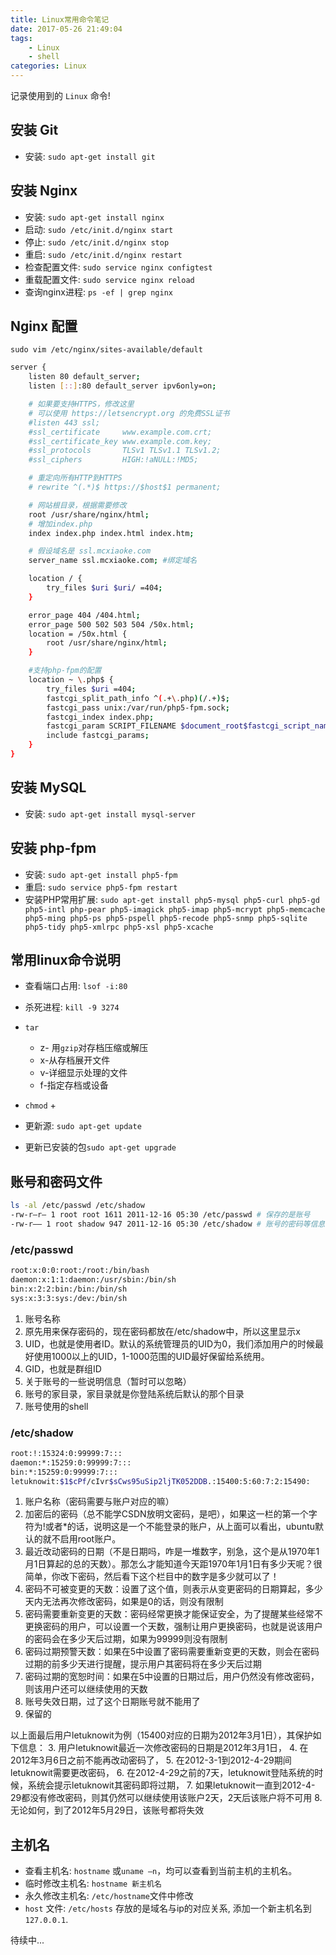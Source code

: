 ```yaml
---
title: Linux常用命令笔记
date: 2017-05-26 21:49:04
tags:
    - Linux
    - shell
categories: Linux
---
```


记录使用到的 `Linux` 命令!

<!-- more -->

## 安装 Git

- 安装: `sudo apt-get install git`

## 安装 Nginx

- 安装: `sudo apt-get install nginx`
- 启动: `sudo /etc/init.d/nginx start`
- 停止: `sudo /etc/init.d/nginx stop`
- 重启: `sudo /etc/init.d/nginx restart`
- 检查配置文件: `sudo service nginx configtest`
- 重载配置文件: `sudo service nginx reload`
- 查询nginx进程: `ps -ef | grep nginx`

## Nginx 配置

`sudo vim /etc/nginx/sites-available/default`

```bash
server {
    listen 80 default_server;
    listen [::]:80 default_server ipv6only=on;

    # 如果要支持HTTPS，修改这里
    # 可以使用 https://letsencrypt.org 的免费SSL证书
    #listen 443 ssl;
    #ssl_certificate     www.example.com.crt;
    #ssl_certificate_key www.example.com.key;
    #ssl_protocols       TLSv1 TLSv1.1 TLSv1.2;
    #ssl_ciphers         HIGH:!aNULL:!MD5;

    # 重定向所有HTTP到HTTPS
    # rewrite ^(.*)$ https://$host$1 permanent;

    # 网站根目录，根据需要修改
    root /usr/share/nginx/html;
    # 增加index.php
    index index.php index.html index.htm;

    # 假设域名是 ssl.mcxiaoke.com
    server_name ssl.mcxiaoke.com; #绑定域名

    location / {
        try_files $uri $uri/ =404;
    }

    error_page 404 /404.html;
    error_page 500 502 503 504 /50x.html;
    location = /50x.html {
        root /usr/share/nginx/html;
    }

    #支持php-fpm的配置
    location ~ \.php$ {
        try_files $uri =404;
        fastcgi_split_path_info ^(.+\.php)(/.+)$;
        fastcgi_pass unix:/var/run/php5-fpm.sock;
        fastcgi_index index.php;
        fastcgi_param SCRIPT_FILENAME $document_root$fastcgi_script_name;
        include fastcgi_params;
    }
}
```

## 安装 MySQL

- 安装: `sudo apt-get install mysql-server`

## 安装 php-fpm

- 安装: `sudo apt-get install php5-fpm`
- 重启: `sudo service php5-fpm restart`
- 安装PHP常用扩展: `sudo apt-get install php5-mysql php5-curl php5-gd php5-intl php-pear php5-imagick php5-imap php5-mcrypt php5-memcache php5-ming php5-ps php5-pspell php5-recode php5-snmp php5-sqlite php5-tidy php5-xmlrpc php5-xsl php5-xcache`

## 常用linux命令说明

- 查看端口占用: `lsof -i:80`
- 杀死进程: `kill -9 3274`
- `tar`
    + z- 用`gzip`对存档压缩或解压
    + x-从存档展开文件
    + v-详细显示处理的文件
    + f-指定存档或设备
- `chmod`
    +

- 更新源: `sudo apt-get update`
- 更新已安装的包`sudo apt-get upgrade`

## 账号和密码文件

```bash
ls -al /etc/passwd /etc/shadow
-rw-r–r– 1 root root 1611 2011-12-16 05:30 /etc/passwd # 保存的是账号
-rw-r—– 1 root shadow 947 2011-12-16 05:30 /etc/shadow # 账号的密码等信息
```

### /etc/passwd

```bash
root:x:0:0:root:/root:/bin/bash
daemon:x:1:1:daemon:/usr/sbin:/bin/sh
bin:x:2:2:bin:/bin:/bin/sh
sys:x:3:3:sys:/dev:/bin/sh
```

1. 账号名称
2. 原先用来保存密码的，现在密码都放在/etc/shadow中，所以这里显示x
3. UID，也就是使用者ID。默认的系统管理员的UID为0，我们添加用户的时候最好使用1000以上的UID，1-1000范围的UID最好保留给系统用。
4. GID，也就是群组ID
5. 关于账号的一些说明信息（暂时可以忽略）
6. 账号的家目录，家目录就是你登陆系统后默认的那个目录
7. 账号使用的shell

### /etc/shadow

```bash
root:!:15324:0:99999:7:::
daemon:*:15259:0:99999:7:::
bin:*:15259:0:99999:7:::
letuknowit:$1$cPf/cIvr$sCws95uSip2ljTK052DDB.:15400:5:60:7:2:15490:
```

1. 账户名称（密码需要与账户对应的嘛）
2. 加密后的密码（总不能学CSDN放明文密码，是吧），如果这一栏的第一个字符为!或者*的话，说明这是一个不能登录的账户，从上面可以看出，ubuntu默认的就不启用root账户。
3. 最近改动密码的日期（不是日期吗，咋是一堆数字，别急，这个是从1970年1月1日算起的总的天数）。那怎么才能知道今天距1970年1月1日有多少天呢？很简单，你改下密码，然后看下这个栏目中的数字是多少就可以了！
4. 密码不可被变更的天数：设置了这个值，则表示从变更密码的日期算起，多少天内无法再次修改密码，如果是0的话，则没有限制
5. 密码需要重新变更的天数：密码经常更换才能保证安全，为了提醒某些经常不更换密码的用户，可以设置一个天数，强制让用户更换密码，也就是说该用户的密码会在多少天后过期，如果为99999则没有限制
6. 密码过期预警天数：如果在5中设置了密码需要重新变更的天数，则会在密码过期的前多少天进行提醒，提示用户其密码将在多少天后过期
7. 密码过期的宽恕时间：如果在5中设置的日期过后，用户仍然没有修改密码，则该用户还可以继续使用的天数
8. 账号失效日期，过了这个日期账号就不能用了
9. 保留的

以上面最后用户letuknowit为例（15400对应的日期为2012年3月1日），其保护如下信息：
3. 用户letuknowit最近一次修改密码的日期是2012年3月1日，
4. 在2012年3月6日之前不能再改动密码了，
5. 在2012-3-1到2012-4-29期间letuknowit需要更改密码，
6. 在2012-4-29之前的7天，letuknowit登陆系统的时候，系统会提示letuknowit其密码即将过期，
7. 如果letuknowit一直到2012-4-29都没有修改密码，则其仍然可以继续使用该账户2天，2天后该账户将不可用
8. 无论如何，到了2012年5月29日，该账号都将失效

## 主机名

- 查看主机名: `hostname` 或`uname –n`，均可以查看到当前主机的主机名。
- 临时修改主机名: `hostname 新主机名`
- 永久修改主机名: `/etc/hostname`文件中修改
- `host` 文件: `/etc/hosts` 存放的是域名与ip的对应关系, 添加一个新主机名到`127.0.0.1`.


待续中...
